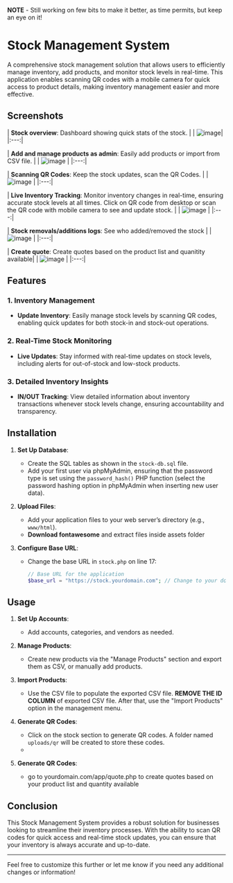  **NOTE** - Still working on few bits to make it better, as time permits, but keep an eye on it!


# Stock Management System

A comprehensive stock management solution that allows users to efficiently manage inventory, add products, and monitor stock levels in real-time. This application enables scanning QR codes with a mobile camera for quick access to product details, making inventory management easier and more effective.

## Screenshots
| **Stock overview**: Dashboard showing quick stats of the stock. |
| ![image](https://github.com/user-attachments/assets/a857e246-6526-44e4-be50-a3389d53b112)|
|:---:|


| **Add and manage products as admin**: Easily add products or import from CSV file. |
| ![image](https://github.com/user-attachments/assets/244277f6-9c41-407c-85ba-de0bdb5f4d52) |
|:---:|

| **Scanning QR Codes**: Keep the stock updates, scan the QR Codes. |
| ![image](https://github.com/user-attachments/assets/a59f5dcb-6499-42f0-8bdd-fc1bc3e6ff8c) |
|:---:|

| **Live Inventory Tracking**: Monitor inventory changes in real-time, ensuring accurate stock levels at all times. Click on QR code from desktop or scan the QR code with mobile camera to see and update stock. |
| ![image](https://github.com/user-attachments/assets/b3e9e86c-743e-4741-9590-31217e0512d3) |
|:---:|

| **Stock removals/additions logs**: See who added/removed the stock |
| ![image](https://github.com/user-attachments/assets/a39a8691-c58f-4479-8e54-b683bf4db7d1) |
|:---:|

| **Create quote**: Create quotes based on the product list and quanitity available|
| ![image](https://github.com/user-attachments/assets/9a13733c-b3e7-406c-9a4b-0fc9db29e6c9) |
|:---:|




## Features

### 1. Inventory Management
- **Update Inventory**: Easily manage stock levels by scanning QR codes, enabling quick updates for both stock-in and stock-out operations.

### 2. Real-Time Stock Monitoring
- **Live Updates**: Stay informed with real-time updates on stock levels, including alerts for out-of-stock and low-stock products.

### 3. Detailed Inventory Insights
- **IN/OUT Tracking**: View detailed information about inventory transactions whenever stock levels change, ensuring accountability and transparency.

## Installation

1. **Set Up Database**:
   - Create the SQL tables as shown in the `stock-db.sql` file.
   - Add your first user via phpMyAdmin, ensuring that the password type is set using the `password_hash()` PHP function (select the password hashing option in phpMyAdmin when inserting new user data).

2. **Upload Files**:
   - Add your application files to your web server’s directory (e.g., `www/html`).
   - **Download fontawesome** and extract files inside assets folder

3. **Configure Base URL**:
   - Change the base URL in `stock.php` on line 17:
     ```php
     // Base URL for the application
     $base_url = "https://stock.yourdomain.com"; // Change to your domain
     ```

## Usage

1. **Set Up Accounts**:
   - Add accounts, categories, and vendors as needed.

2. **Manage Products**:
   - Create new products via the "Manage Products" section and export them as CSV, or manually add products.

3. **Import Products**:
   - Use the CSV file to populate the exported CSV file. **REMOVE THE ID COLUMN** of exported CSV file. After that, use the "Import Products" option in the management menu.

4. **Generate QR Codes**:
   - Click on the stock section to generate QR codes. A folder named `uploads/qr` will be created to store these codes.
   - 
5. **Generate QR Codes**:
   - go to yourdomain.com/app/quote.php to create quotes based on your product list and quantity available

## Conclusion

This Stock Management System provides a robust solution for businesses looking to streamline their inventory processes. With the ability to scan QR codes for quick access and real-time stock updates, you can ensure that your inventory is always accurate and up-to-date.

---

Feel free to customize this further or let me know if you need any additional changes or information!
